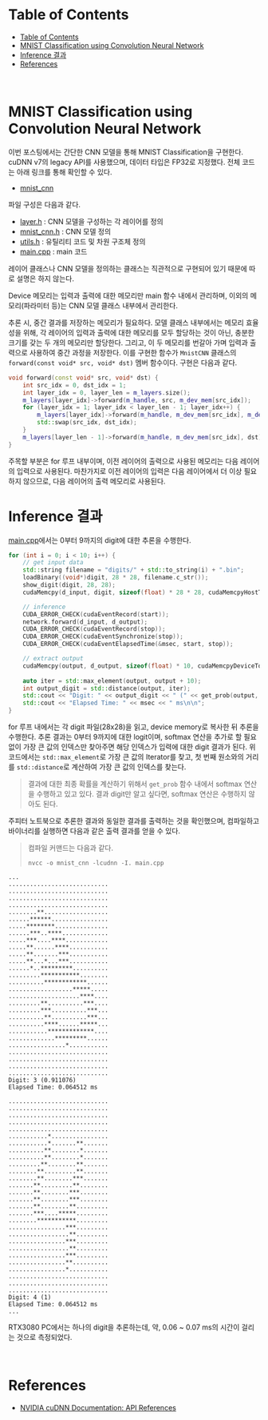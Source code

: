 # Table of Contents

- [Table of Contents](#table-of-contents)
- [MNIST Classification using Convolution Neural Network](#mnist-classification-using-convolution-neural-network)
- [Inference 결과](#inference-결과)
- [References](#references)

<br>

# MNIST Classification using Convolution Neural Network

이번 포스팅에서는 간단한 CNN 모델을 통해 MNIST Classification을 구현한다. cuDNN v7의 legacy API를 사용했으며, 데이터 타입은 FP32로 지정했다. 전체 코드는 아래 링크를 통해 확인할 수 있다.

- [mnist_cnn](/cudnn/code/mnist_cnn_v7/)

파일 구성은 다음과 같다.

- [layer.h](/cudnn/code/mnist_cnn_v7/layer.h) : CNN 모델을 구성하는 각 레이어를 정의
- [mnist_cnn.h](/cudnn/code/mnist_cnn_v7/mnist_cnn.h) : CNN 모델 정의
- [utils.h](/cudnn/code/mnist_cnn_v7/utils.h) : 유틸리티 코드 및 차원 구조체 정의
- [main.cpp](/cudnn/code/mnist_cnn_v7/main.cpp) : main 코드

레이어 클래스나 CNN 모델을 정의하는 클래스는 직관적으로 구현되어 있기 때문에 따로 설명은 하지 않는다.

Device 메모리는 입력과 출력에 대한 메모리만 main 함수 내에서 관리하며, 이외의 메모리(파라미터 등)는 CNN 모델 클래스 내부에서 관리한다.

추론 시, 중간 결과를 저장하는 메모리가 필요하다. 모델 클래스 내부에서는 메모리 효율성을 위해, 각 레이어의 입력과 출력에 대한 메모리를 모두 할당하는 것이 아닌, 충분한 크기를 갖는 두 개의 메모리만 할당한다. 그리고, 이 두 메모리를 번갈아 가며 입력과 출력으로 사용하여 중간 과정을 저장한다. 이를 구현한 함수가 `MnistCNN` 클래스의 `forward(const void* src, void* dst)` 멤버 함수이다. 구현은 다음과 같다.

```c++
void forward(const void* src, void* dst) {
    int src_idx = 0, dst_idx = 1;
    int layer_idx = 0, layer_len = m_layers.size();
    m_layers[layer_idx]->forward(m_handle, src, m_dev_mem[src_idx]);
    for (layer_idx = 1; layer_idx < layer_len - 1; layer_idx++) {
        m_layers[layer_idx]->forward(m_handle, m_dev_mem[src_idx], m_dev_mem[dst_idx]);
        std::swap(src_idx, dst_idx);
    }
    m_layers[layer_len - 1]->forward(m_handle, m_dev_mem[src_idx], dst);
}
```

주목할 부분은 for 루프 내부이며, 이전 레이어의 출력으로 사용된 메모리는 다음 레이어의 입력으로 사용된다. 마찬가지로 이전 레이어의 입력은 다음 레이어에서 더 이상 필요하지 않으므로, 다음 레이어의 출력 메모리로 사용된다.

# Inference 결과

[main.cpp](/cudnn/code/mnist_cnn_v7/main.cpp)에서는 0부터 9까지의 digit에 대한 추론을 수행한다.

```c++
for (int i = 0; i < 10; i++) {
    // get input data
    std::string filename = "digits/" + std::to_string(i) + ".bin";
    loadBinary((void*)digit, 28 * 28, filename.c_str());
    show_digit(digit, 28, 28);
    cudaMemcpy(d_input, digit, sizeof(float) * 28 * 28, cudaMemcpyHostToDevice);

    // inference
    CUDA_ERROR_CHECK(cudaEventRecord(start));
    network.forward(d_input, d_output);
    CUDA_ERROR_CHECK(cudaEventRecord(stop));
    CUDA_ERROR_CHECK(cudaEventSynchronize(stop));
    CUDA_ERROR_CHECK(cudaEventElapsedTime(&msec, start, stop));

    // extract output
    cudaMemcpy(output, d_output, sizeof(float) * 10, cudaMemcpyDeviceToHost);
    
    auto iter = std::max_element(output, output + 10);
    int output_digit = std::distance(output, iter);
    std::cout << "Digit: " << output_digit << " (" << get_prob(output, output_digit) << ")\n";
    std::cout << "Elapsed Time: " << msec << " ms\n\n";
}
```

for 루프 내에서는 각 digit 파일(28x28)을 읽고, device memory로 복사한 뒤 추론을 수행한다. 추론 결과는 0부터 9까지에 대한 logit이며, softmax 연산을 추가로 할 필요없이 가장 큰 값의 인덱스만 찾아주면 해당 인덱스가 입력에 대한 digit 결과가 된다. 위 코드에서는 `std::max_element`로 가장 큰 값의 Iterator를 찾고, 첫 번째 원소와의 거리를 `std::distance`로 계산하여 가장 큰 값의 인덱스를 찾는다.

> 결과에 대한 최종 확률을 계산하기 위해서 `get_prob` 함수 내에서 softmax 연산을 수행하고 있고 있다. 결과 digit만 알고 싶다면, softmax 연산은 수행하지 않아도 된다.

주피터 노트북으로 추론한 결과와 동일한 결과를 출력하는 것을 확인했으며, 컴파일하고 바이너리를 실행하면 다음과 같은 출력 결과를 얻을 수 있다.

> 컴파일 커맨드는 다음과 같다.
> 
> `nvcc -o mnist_cnn -lcudnn -I. main.cpp`

```
...
............................
............................
............................
............................
........**..................
......******................
.....********...............
......***..****.............
.....***....****............
.....**......****...........
.....**.......***...........
.....**...*...***...........
......*..*********..........
.........***********........
..........************......
..................*****.....
....................****....
.........**..........***....
.........***..........***...
..........**..........***...
..........****......*****...
...........*************....
.............*********......
................*...........
............................
............................
............................
............................
Digit: 3 (0.911076)
Elapsed Time: 0.064512 ms

............................
............................
............................
............................
............................
...........*................
...........*.......**.......
..........**........*.......
..........**........*.......
.........**........**.......
........**.........**.......
........**........***.......
.......**.........**........
.......**........***........
.......**........***........
.......**........**.........
.......***....*****.........
........***********.........
................***.........
.................**.........
................***.........
.................**.........
................***.........
................**..........
................*...........
............................
............................
............................
Digit: 4 (1)
Elapsed Time: 0.064512 ms
...
```

RTX3080 PC에서는 하나의 digit을 추론하는데, 약, 0.06 ~ 0.07 ms의 시간이 걸리는 것으로 측정되었다.

<br>

# References

- [NVIDIA cuDNN Documentation: API References](https://docs.nvidia.com/deeplearning/cudnn/api/index.html)